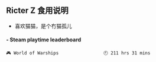 ## Ricter Z 食用说明
- 喜欢猫猫，是个冇猫孤儿

<!-- steam-box start -->
#### - Steam playtime leaderboard
```text
🎮 World of Warships                 🕘 211 hrs 31 mins
```
<!-- Powered by https://github.com/YouEclipse/steam-box . -->
<!-- steam-box end -->
